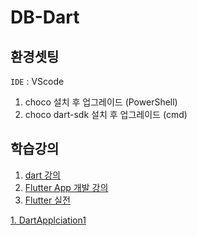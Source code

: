 # DB-Dart

## 환경셋팅 
`IDE` : VScode 

1. choco 설치 후 업그레이드 (PowerShell)
2. choco dart-sdk 설치 후 업그레이드 (cmd)

## 학습강의
1.  [dart 강의](https://www.inflearn.com/course/dart-%EC%96%B8%EC%96%B4-%EC%9E%85%EB%AC%B8)
2.  [Flutter App 개발 강의](https://www.inflearn.com/course/%ED%94%8C%EB%9F%AC%ED%84%B0-%ED%94%84%EB%A1%9C%EC%A0%9D%ED%8A%B8)
3.  [Flutter 실전](https://www.inflearn.com/course/%ED%94%8C%EB%9F%AC%ED%84%B0-%EC%8B%A4%EC%A0%84)

[1. DartApplciation1]()


